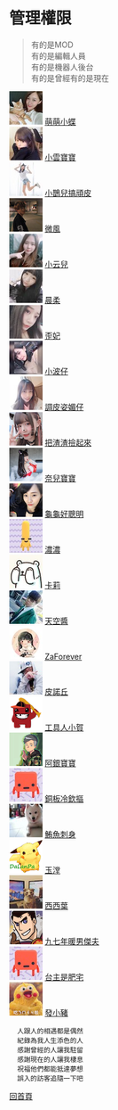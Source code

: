 # 管理權限  
> 有的是MOD  
> 有的是編輯人員  
> 有的是機器人後台  
> 有的是曾經有的是現在  

![](大頭照/butterflyouox60) [萌萌小蝶](https://twitch.tv/butterflyouo)  
![](大頭照/babybaby1111x60) [小雲寶寶](https://twitch.tv/babybaby1111)  
![](大頭照/chiue9493x60) [小鵲兒搞頑皮](https://twitch.tv/chiue9493)  
![](大頭照/breeze0920x60) [微風](https://twitch.tv/breeze0920)  
![](大頭照/elsa0704x60) [小云兒](https://twitch.tv/elsa0704)  
![](大頭照/rou0629x60) [晨柔](https://twitch.tv/rou0629)  
![](大頭照/butter870519x60) [歪妃](https://twitch.tv/butter870519)  
![](大頭照/mybabykiss520x60) [小波仔](https://twitch.tv/mybabykiss520)  
![](大頭照/alongz_x60) [調皮姿媚仔](https://twitch.tv/alongz_)  
![](大頭照/baso0416x60) [把渣渣撿起來](https://twitch.tv/baso0416)  
![](大頭照/nai0529x60) [奈兒寶寶](https://twitch.tv/nai0529)  
![](大頭照/hare0o0cheerx60) [龜龜好聰明](https://twitch.tv/hare0o0cheer)  
![](大頭照/zxc37102x60) [濃濃](https://twitch.tv/zxc37102)  
![](大頭照/kyaryqx60) [卡莉](https://twitch.tv/kyaryq)  
![](大頭照/takuto_skyx60) [天空醬](https://twitch.tv/takuto_sky)  
![](大頭照/zaforeverx60) [ZaForever](https://twitch.tv/zaforever)  
![](大頭照/tachilolzx60) [皮諾丘](https://twitch.tv/tachilolz)  
![](大頭照/shiauherx60) [工具人小賀](https://twitch.tv/shiauher)  
![](大頭照/silver0301x60) [阿銀寶寶](https://twitch.tv/silver0301)  
![](大頭照/user86418641x60) [銅板冷欽摳](https://twitch.tv/user86418641)  
![](大頭照/tuna0127x60) [鮪魚刺身](https://twitch.tv/tuna0127)  
![](大頭照/shiutomx60) [玉漟](https://twitch.tv/shiutom)  
![](大頭照/yeh_changx60) [西西葉](https://twitch.tv/yeh_chang)  
![](大頭照/jeffchoux60) [九七年暖男傑夫](https://twitch.tv/jeffchou)  
![](大頭照/resver5x60) [台主是肥宅](https://twitch.tv/resver5)  
![](大頭照/az12345685x60) [發小豬](https://twitch.tv/az12345685)  

      人跟人的相遇都是偶然  
      紀錄為我人生添色的人  
      感謝曾經的人讓我駐留  
      感謝現在的人讓我棲息  
      祝福他們都能抵達夢想  
      誤入的訪客追隨一下吧

[回首頁](README.md)
